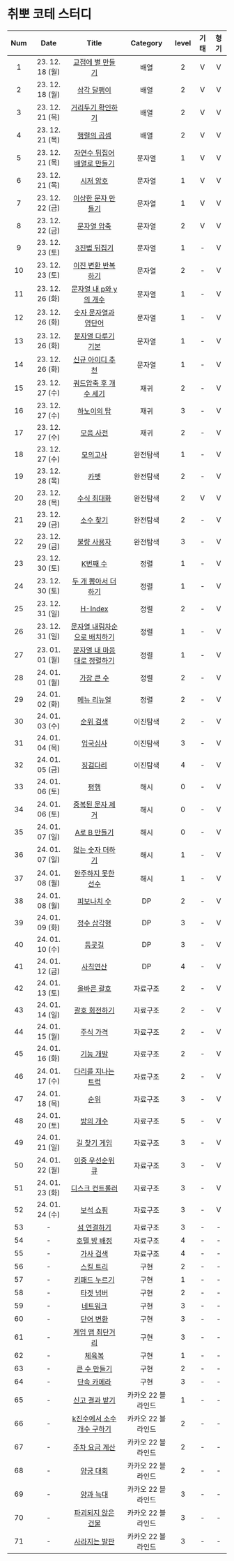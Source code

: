 # 취뽀 코테 스터디
|  Num  |     Date     |                 Title                 |         Category         |   level   |   기태   |   형기   |
| :---: | :----------: | :-----------------------------------: | :----------------------: | :-------: | :-------: | :-------: |
|   1   |  23. 12. 18 (월)  |  [교점에 별 만들기](https://school.programmers.co.kr/learn/courses/30/lessons/87377)  |  배열  |  2  |  V  |  V  |
|   2   |  23. 12. 18 (월)  |  [삼각 달팽이](https://school.programmers.co.kr/learn/courses/30/lessons/68645)  |  배열  |  2  |  V  |  V  |
|   3   |  23. 12. 21 (목)  |  [거리두기 확인하기](https://school.programmers.co.kr/learn/courses/30/lessons/81302)  |  배열  |  2  |  V  |  V  |
|   4   |  23. 12. 21 (목)  |  [행렬의 곱셈](https://school.programmers.co.kr/learn/courses/30/lessons/12949)  |  배열  |  2  |  V  |  V  |
|   5   |  23. 12. 21 (목)  |  [자연수 뒤집어 배열로 만들기](https://school.programmers.co.kr/learn/courses/30/lessons/12932)  |  문자열  |  1  |  V  |  V  |
|   6   |  23. 12. 21 (목)  |  [시저 암호](https://school.programmers.co.kr/learn/courses/30/lessons/12926)  |  문자열  |  1  |  V  |  V  |
|   7   |  23. 12. 22 (금)  |  [이상한 문자 만들기](https://school.programmers.co.kr/learn/courses/30/lessons/12930)  |  문자열  |  1  |  V  |  V  |
|   8   |  23. 12. 22 (금)  |  [문자열 압축](https://school.programmers.co.kr/learn/courses/30/lessons/60057)  |  문자열  |  2  |  V  |  V  |
|   9   |  23. 12. 23 (토)  |  [3진법 뒤집기](https://school.programmers.co.kr/learn/courses/30/lessons/68935)  |  문자열  |  1  |  -  |  V  |
|   10   |  23. 12. 23 (토)  |  [이진 변환 반복하기](https://school.programmers.co.kr/learn/courses/30/lessons/70129)  |  문자열  |  2  |  -  |  V  |
|   11   |  23. 12. 26 (화)  |  [문자열 내 p와 y의 개수](https://school.programmers.co.kr/learn/courses/30/lessons/12916)  |  문자열  |  1  |  -  |  V  |
|   12   |  23. 12. 26 (화)  |  [숫자 문자열과 영단어](https://school.programmers.co.kr/learn/courses/30/lessons/81301)  |  문자열  |  1  |  -  |  V  |
|   13   |  23. 12. 26 (화)  |  [문자열 다루기 기본](https://school.programmers.co.kr/learn/courses/30/lessons/12918)  |  문자열  |  1  |  -  |  V  |
|   14   |  23. 12. 26 (화)  |  [신규 아이디 추천](https://school.programmers.co.kr/learn/courses/30/lessons/72410)  |  문자열  |  1  |  -  |  V  |
|   15   |  23. 12. 27 (수)  |  [쿼드압축 후 개수 세기](https://school.programmers.co.kr/learn/courses/30/lessons/68936)  |  재귀  |  2  |  -  |  V  |
|   16   |  23. 12. 27 (수)  |  [하노이의 탑](https://school.programmers.co.kr/learn/courses/30/lessons/12946)  |  재귀  |  3  |  -  |  V  |
|   17   |  23. 12. 27 (수)  |  [모음 사전](https://school.programmers.co.kr/learn/courses/30/lessons/84512)  |  재귀  |  2  |  -  |  V  |
|   18   |  23. 12. 27 (수)  |  [모의고사](https://school.programmers.co.kr/learn/courses/30/lessons/42840)  |  완전탐색  |  1  |  -  |  V  |
|   19   |  23. 12. 28 (목)  |  [카펫](https://school.programmers.co.kr/learn/courses/30/lessons/42842)  |  완전탐색  |  2  |  -  |  V  |
|   20   |  23. 12. 28 (목)  |  [수식 최대화](https://school.programmers.co.kr/learn/courses/30/lessons/67257)  |  완전탐색  |  2  |  V  |  V  |
|   21   |  23. 12. 29 (금)  |  [소수 찾기](https://school.programmers.co.kr/learn/courses/30/lessons/42839)  |  완전탐색  |  2  |  -  |  V  |
|   22   |  23. 12. 29 (금)  |  [불량 사용자](https://school.programmers.co.kr/learn/courses/30/lessons/64064)  |  완전탐색  |  3  |  -  |  V  |
|   23   |  23. 12. 30 (토)  |  [K번째 수](https://school.programmers.co.kr/learn/courses/30/lessons/42748)  |  정렬  |  1  |  -  |  V  |
|   24   |  23. 12. 30 (토)  |  [두 개 뽑아서 더하기](https://school.programmers.co.kr/learn/courses/30/lessons/68644)  |  정렬  |  1  |  -  |  V  |
|   25   |  23. 12. 31 (일)  |  [H-Index](https://school.programmers.co.kr/learn/courses/30/lessons/42747)  |  정렬  |  2  |  -  |  V  |
|   26   |  23. 12. 31 (일)  |  [문자열 내림차순으로 배치하기](https://school.programmers.co.kr/learn/courses/30/lessons/12917)  |  정렬  |  1  |  -  |  V  |
|   27   |  23. 01. 01 (월)  |  [문자열 내 마음대로 정렬하기](https://school.programmers.co.kr/learn/courses/30/lessons/12915)  |  정렬  |  1  |  -  |  V  |
|   28   |  24. 01. 01 (월)  |  [가장 큰 수](https://school.programmers.co.kr/learn/courses/30/lessons/42746)  |  정렬  |  2  |  -  |  V  |
|   29   |  24. 01. 02 (화)  |  [메뉴 리뉴얼](https://school.programmers.co.kr/learn/courses/30/lessons/72411)  |  정렬  |  2  |  -  |  V  |
|   30   |  24. 01. 03 (수)  |  [순위 검색](https://school.programmers.co.kr/learn/courses/30/lessons/72412)  |  이진탐색  |  2  |  -  |  V  |
|   31   |  24. 01. 04 (목)  |  [입국심사](https://school.programmers.co.kr/learn/courses/30/lessons/43238)  |  이진탐색  |  3  |  -  |  V  |
|   32   |  24. 01. 05 (금)  |  [징검다리](https://school.programmers.co.kr/learn/courses/30/lessons/43236)  |  이진탐색  |  4  |  -  |  V  |
|   33   |  24. 01. 06 (토)  |  [평행](https://school.programmers.co.kr/learn/courses/30/lessons/120875)  |  해시  |  0  |  -  |  V  |
|   34   |  24. 01. 06 (토)  |  [중복된 문자 제거](https://school.programmers.co.kr/learn/courses/30/lessons/120888)  |  해시  |  0  |  -  |  V  |
|   35   |  24. 01. 07 (일)  |  [A로 B 만들기](https://school.programmers.co.kr/learn/courses/30/lessons/120886)  |  해시  |  0  |  -  |  V  |
|   36   |  24. 01. 07 (일)  |  [없는 숫자 더하기](https://school.programmers.co.kr/learn/courses/30/lessons/86051)  |  해시  |  1  |  -  |  V  |
|   37   |  24. 01. 08 (월)  |  [완주하지 못한 선수](https://school.programmers.co.kr/learn/courses/30/lessons/42576)  |  해시  |  1  |  -  |  V  |
|   38   |  24. 01. 08 (월)  |  [피보나치 수](https://school.programmers.co.kr/learn/courses/30/lessons/12945)  |  DP  |  2  |  -  |  V  |
|   39   |  24. 01. 09 (화)  |  [정수 삼각형](https://school.programmers.co.kr/learn/courses/30/lessons/43105)  |  DP  |  3  |  -  |  V  |
|   40   |  24. 01. 10 (수)  |  [등굣길](https://school.programmers.co.kr/learn/courses/30/lessons/42898)  |  DP  |  3  |  -  |  V  |
|   41   |  24. 01. 12 (금)  |  [사칙연산](https://school.programmers.co.kr/learn/courses/30/lessons/1843)  |  DP  |  4  |  -  |  V  |
|   42   |  24. 01. 13 (토)  |  [올바른 괄호](https://school.programmers.co.kr/learn/courses/30/lessons/12909)  |  자료구조  |  2  |  -  |  V  |
|   43   |  24. 01. 14 (일)  |  [괄호 회전하기](https://school.programmers.co.kr/learn/courses/30/lessons/76502)  |  자료구조  |  2  |  -  |  V  |
|   44   |  24. 01. 15 (월)  |  [주식 가격](https://school.programmers.co.kr/learn/courses/30/lessons/42584)  |  자료구조  |  2  |  -  |  V  |
|   45   |  24. 01. 16 (화)  |  [기능 개발](https://school.programmers.co.kr/learn/courses/30/lessons/42586)  |  자료구조  |  2  |  -  |  V  |
|   46   |  24. 01. 17 (수)  |  [다리를 지나는 트럭](https://school.programmers.co.kr/learn/courses/30/lessons/42583)  |  자료구조  |  2  |  -  |  V  |
|   47   |  24. 01. 18 (목)  |  [순위](https://school.programmers.co.kr/learn/courses/30/lessons/49191)  |  자료구조  |  3  |  -  |  V  |
|   48   |  24. 01. 20 (토)  |  [방의 개수](https://school.programmers.co.kr/learn/courses/30/lessons/49190)  |  자료구조  |  5  |  -  |  V  |
|   49   |  24. 01. 21 (일)  |  [길 찾기 게임](https://school.programmers.co.kr/learn/courses/30/lessons/42892)  |  자료구조  |  3  |  -  |  V  |
|   50   |  24. 01. 22 (월)  |  [이중 우선순위 큐](https://school.programmers.co.kr/learn/courses/30/lessons/42628)  |  자료구조  |  3  |  -  |  V  |
|   51   |  24. 01. 23 (화)  |  [디스크 컨트롤러](https://school.programmers.co.kr/learn/courses/30/lessons/42627)  |  자료구조  |  3  |  -  |  V  |
|   52   |  24. 01. 24 (수)  |  [보석 쇼핑](https://school.programmers.co.kr/learn/courses/30/lessons/67258)  |  자료구조  |  3  |  -  |  V  |
|   53   |  -  |  [섬 연결하기](https://school.programmers.co.kr/learn/courses/30/lessons/42861)  |  자료구조  |  3  |  -  |  -  |
|   54   |  -  |  [호텔 방 배정](https://school.programmers.co.kr/learn/courses/30/lessons/64063)  |  자료구조  |  4  |  -  |  -  |
|   55   |  -  |  [가사 검색](https://school.programmers.co.kr/learn/courses/30/lessons/60060)  |  자료구조  |  4  |  -  |  -  |
|   56   |  -  |  [스킬 트리](https://school.programmers.co.kr/learn/courses/30/lessons/49993)  |  구현  |  2  |  -  |  -  |
|   57   |  -  |  [키패드 누르기](https://school.programmers.co.kr/learn/courses/30/lessons/67256)  |  구현  |  1  |  -  |  -  |
|   58   |  -  |  [타겟 넘버](https://school.programmers.co.kr/learn/courses/30/lessons/43165)  |  구현  |  2  |  -  |  -  |
|   59   |  -  |  [네트워크](https://school.programmers.co.kr/learn/courses/30/lessons/43162)  |  구현  |  3  |  -  |  -  |
|   60   |  -  |  [단어 변환](https://school.programmers.co.kr/learn/courses/30/lessons/43163)  |  구현  |  3  |  -  |  -  |
|   61   |  -  |  [게임 맵 최단거리](https://school.programmers.co.kr/learn/courses/30/lessons/1844)  |  구현  |  3  |  -  |  -  |
|   62   |  -  |  [체육복](https://school.programmers.co.kr/learn/courses/30/lessons/42862)  |  구현  |  1  |  -  |  -  |
|   63   |  -  |  [큰 수 만들기](https://school.programmers.co.kr/learn/courses/30/lessons/42883)  |  구현  |  2  |  -  |  -  |
|   64   |  -  |  [단속 카메라](https://school.programmers.co.kr/learn/courses/30/lessons/42884)  |  구현  |  3  |  -  |  -  |
|   65   |  -  |  [신고 결과 받기](https://school.programmers.co.kr/learn/courses/30/lessons/92334)  |  카카오 22 블라인드  |  1  |  -  |  -  |
|   66   |  -  |  [k진수에서 소수 개수 구하기](https://school.programmers.co.kr/learn/courses/30/lessons/92335)  |  카카오 22 블라인드  |  2  |  -  |  -  |
|   67   |  -  |  [주차 요금 계산](https://school.programmers.co.kr/learn/courses/30/lessons/92341)  |  카카오 22 블라인드  |  2  |  -  |  -  |
|   68   |  -  |  [양궁 대회](https://school.programmers.co.kr/learn/courses/30/lessons/92342)  |  카카오 22 블라인드  |  2  |  -  |  -  |
|   69   |  -  |  [양과 늑대](https://school.programmers.co.kr/learn/courses/30/lessons/92343)  |  카카오 22 블라인드  |  3  |  -  |  -  |
|   70   |  -  |  [파괴되지 않은 건물](https://school.programmers.co.kr/learn/courses/30/lessons/92344)  |  카카오 22 블라인드  |  3  |  -  |  -  |
|   71   |  -  |  [사라지는 발판](https://school.programmers.co.kr/learn/courses/30/lessons/92345)  |  카카오 22 블라인드  |  3  |  -  |  -  |

